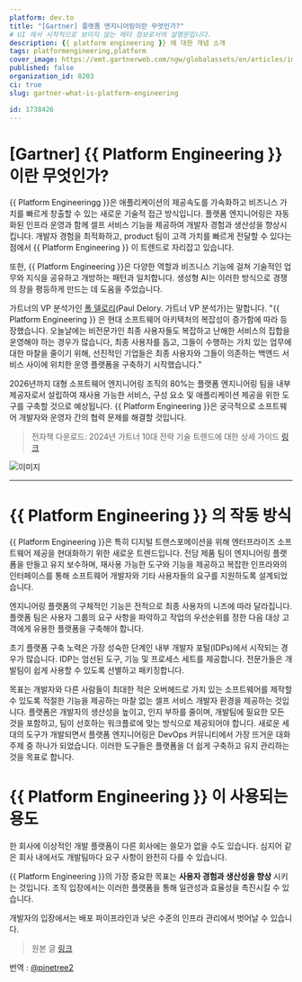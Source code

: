 ```yaml
---
platform: dev.to
title: "[Gartner] 플랫폼 엔지니어링이란 무엇인가?"
# UI 에서 시작적으로 보이지 않는 메타 정보로서의 설명문입니다.
description: {{ platform engineering }} 에 대한 개념 소개
tags: platformengineering,platform
cover_image: https://emt.gartnerweb.com/ngw/globalassets/en/articles/images/diagram-of-platform-engineering.png?_gl=1*c8foib*_ga*NDMyMzYzMDI3LjE3MDUyNDU1MjM.*_ga_R1W5CE5FEV*MTcwNTg4Mjk4My40LjEuMTcwNTg4Mjk5Ny40Ni4wLjA.
published: false
organization_id: 8203
ci: true
slug: gartner-what-is-platform-engineering

id: 1738426
---
```


# [Gartner] {{ Platform Engineering }} 이란 무엇인가?

{{ Platform Engineeringg }}은 애플리케이션의 제공속도를 가속화하고 비즈니스 가치를 빠르게 창출할 수 있는 새로운 기술적 접근 방식입니다.
플랫폼 엔지니어링은 자동화된 인프라 운영과 함께 셀프 서비스 기능을 제공하여 개발자 경험과 생산성을 향상시킵니다. 개발자 경험을 최적화하고, product 팀이 고객 가치를 빠르게 전달할 수 있다는 점에서 {{ Platform Engineering }} 이 트렌드로 자리잡고 있습니다.

또한, {{ Platform Engineering }}은 다양한 역할과 비즈니스 기능에 걸쳐 기술적인 업무와 지식을 공유하고 개방하는 패턴과 일치합니다. 생성형 AI는 이러한 방식으로 경쟁의 장을 평등하게 만드는 데 도움을 주었습니다.

가트너의 VP 분석가인 [폴 델로리](https://www.gartner.com/en/experts/paul-delory)(Paul Delory. 가트너 VP 분석가)는 말합니다. "{{ Platform Engineering }} 은 현대 소프트웨어 아키텍처의 복잡성이 증가함에 따라 등장했습니다. 오늘날에는 비전문가인 최종 사용자들도 복잡하고 난해한 서비스의 집합을 운영해야 하는 경우가 많습니다, 최종 사용자를 돕고, 그들이 수행하는 가치 있는 업무에 대한 마찰을 줄이기 위해, 선진적인 기업들은 최종 사용자와 그들이 의존하는 백엔드 서비스 사이에 위치한 운영 플랫폼을 구축하기 시작했습니다."

2026년까지 대형 소프트웨어 엔지니어링 조직의 80%는 플랫폼 엔지니어링 팀을 내부 제공자로서 설립하여 재사용 가능한 서비스, 구성 요소 및 애플리케이션 제공을 위한 도구를 구축할 것으로 예상됩니다. {{ Platform Engineering }}은 궁극적으로 소프트웨어 개발자와 운영자 간의 협력 문제를 해결할 것입니다.

> 전자책 다운로드: 2024년 가트너 10대 전략 기술 트렌드에 대한 상세 가이드
> [링크](https://www.gartner.com/en/information-technology/insights/top-technology-trends)

![이미지](https://i.imgur.com/AIcX2Ck.png)

---

# {{ Platform Engineering }} 의 작동 방식

{{ Platform Engineering }}은 특히 디지털 트랜스포메이션을 위해 엔터프라이즈 소프트웨어 제공을 현대화하기 위한 새로운 트렌드입니다. 전담 제품 팀이 엔지니어링 플랫폼을 만들고 유지 보수하며, 재사용 가능한 도구와 기능을 제공하고 복잡한 인프라와의 인터페이스를 통해 소프트웨어 개발자와 기타 사용자들의 요구를 지원하도록 설계되었습니다.

엔지니어링 플랫폼의 구체적인 기능은 전적으로 최종 사용자의 니즈에 따라 달라집니다. 플랫폼 팀은 사용자 그룹의 요구 사항을 파악하고 작업의 우선순위를 정한 다음 대상 고객에게 유용한 플랫폼을 구축해야 합니다.

초기 플랫폼 구축 노력은 가장 성숙한 단계인 내부 개발자 포털(IDPs)에서 시작되는 경우가 많습니다. IDP는 엄선된 도구, 기능 및 프로세스 세트를 제공합니다. 전문가들은 개발팀이 쉽게 사용할 수 있도록 선별하고 패키징합니다.

목표는 개발자와 다른 사람들이 최대한 적은 오버헤드로 가치 있는 소프트웨어를 제작할 수 있도록 적절한 기능을 제공하는 마찰 없는 셀프 서비스 개발자 환경을 제공하는 것입니다. 플랫폼은 개발자의 생산성을 높이고, 인지 부하를 줄이며, 개발팀에 필요한 모든 것을 포함하고, 팀이 선호하는 워크플로에 맞는 방식으로 제공되어야 합니다.
새로운 세대의 도구가 개발되면서 플랫폼 엔지니어링은 DevOps 커뮤니티에서 가장 뜨거운 대화 주제 중 하나가 되었습니다. 이러한 도구들은 플랫폼을 더 쉽게 구축하고 유지 관리하는 것을 목표로 합니다.

# {{ Platform Engineering }} 이 사용되는 용도

한 회사에 이상적인 개발 플랫폼이 다른 회사에는 쓸모가 없을 수도 있습니다. 심지어 같은 회사 내에서도 개발팀마다 요구 사항이 완전히 다를 수 있습니다.

{{ Platform Engineering }}의 가장 중요한 목표는 **사용자 경험과 생산성을 향상** 시키는 것입니다. 조직 입장에서는 이러한 플랫폼을 통해 일관성과 효율성을 촉진시킬 수 있습니다.

개발자의 입장에서는 배포 파이프라인과 낮은 수준의 인프라 관리에서 벗어날 수 있습니다.

> 원본 글 [링크](https://www.gartner.com/en/articles/what-is-platform-engineering)

번역 : [@pinetree2](https://github.com/pinetree2)
